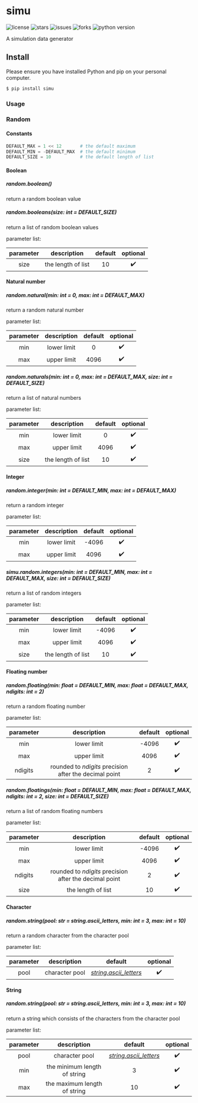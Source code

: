 # simu

![license](https://img.shields.io/github/license/uncle-lv/simu) ![stars](https://img.shields.io/github/stars/uncle-lv/simu) ![issues](https://img.shields.io/github/issues/uncle-lv/simu) ![forks](https://img.shields.io/github/forks/uncle-lv/simu) ![python version](https://img.shields.io/badge/python-3.7.0-blue)

A simulation data generator



## Install

Please ensure you have installed Python and pip on your personal computer.

```bash
$ pip install simu
```



### Usage

### Random

#### Constants

```python
DEFAULT_MAX = 1 << 12       # the default maximum
DEFAULT_MIN = -DEFAULT_MAX  # the default minimum
DEFAULT_SIZE = 10           # the default length of list
```



#### Boolean

##### random.*boolean()*

return a random boolean value



##### random.*booleans(size: int = DEFAULT_SIZE)*

return a list of random boolean values



parameter list:

| parameter |    description     | default |      optional      |
| :-------: | :----------------: | :-----: | :----------------: |
|   size    | the length of list |   10    | :heavy_check_mark: |



#### Natural number

##### random.*natural(min: int = 0, max: int = DEFAULT_MAX)*

return a random natural number



parameter list:

| parameter | description | default |      optional      |
| :-------: | :---------: | :-----: | :----------------: |
|    min    | lower limit |    0    | :heavy_check_mark: |
|    max    | upper limit |  4096   | :heavy_check_mark: |



##### random.*naturals(min: int = 0, max: int = DEFAULT_MAX, size: int = DEFAULT_SIZE)*

return a list of natural numbers



parameter list:

| parameter |    description     | default |      optional      |
| :-------: | :----------------: | :-----: | :----------------: |
|    min    |    lower limit     |    0    | :heavy_check_mark: |
|    max    |    upper limit     |  4096   | :heavy_check_mark: |
|   size    | the length of list |   10    | :heavy_check_mark: |



#### Integer

##### random.*integer(min: int = DEFAULT_MIN, max: int = DEFAULT_MAX)*

return a random integer



parameter list:

| parameter | description | default |      optional      |
| :-------: | :---------: | :-----: | :----------------: |
|    min    | lower limit |  -4096  | :heavy_check_mark: |
|    max    | upper limit |  4096   | :heavy_check_mark: |



##### simu.random.*integers(min: int = DEFAULT_MIN, max: int = DEFAULT_MAX, size: int = DEFAULT_SIZE)*

return a list of random integers



parameter list:

| parameter |    description     | default |      optional      |
| :-------: | :----------------: | :-----: | :----------------: |
|    min    |    lower limit     |  -4096  | :heavy_check_mark: |
|    max    |    upper limit     |  4096   | :heavy_check_mark: |
|   size    | the length of list |   10    | :heavy_check_mark: |



#### Floating number

##### random.*floating(min: float = DEFAULT_MIN, max: float = DEFAULT_MAX, ndigits: int = 2)*

return a random floating number



parameter list:

| parameter |                      description                       | default |      optional      |
| :-------: | :----------------------------------------------------: | :-----: | :----------------: |
|    min    |                      lower limit                       |  -4096  | :heavy_check_mark: |
|    max    |                      upper limit                       |  4096   | :heavy_check_mark: |
|  ndigits  | rounded to *ndigits* precision after the decimal point |    2    | :heavy_check_mark: |



##### random.*floatings(min: float = DEFAULT_MIN, max: float = DEFAULT_MAX, ndigits: int = 2, size: int = DEFAULT_SIZE)*

return a list of random floating numbers



parameter list:

| parameter |                      description                       | default |      optional      |
| :-------: | :----------------------------------------------------: | :-----: | :----------------: |
|    min    |                      lower limit                       |  -4096  | :heavy_check_mark: |
|    max    |                      upper limit                       |  4096   | :heavy_check_mark: |
|  ndigits  | rounded to *ndigits* precision after the decimal point |    2    | :heavy_check_mark: |
|   size    |                   the length of list                   |   10    | :heavy_check_mark: |



#### Character

##### random.*string(pool: str = string.ascii_letters, min: int = 3, max: int = 10)*

return a random character from the character pool



parameter list:

| parameter |  description   |                           default                            |      optional      |
| :-------: | :------------: | :----------------------------------------------------------: | :----------------: |
|   pool    | character pool | *[string.ascii_letters](https://docs.python.org/3/library/string.html?highlight=ascii_letter#string.ascii_letters)* | :heavy_check_mark: |



#### String

##### random.*string(pool: str = string.ascii_letters, min: int = 3, max: int = 10)*

return a string which consists of the characters from the character pool



parameter list:

| parameter |         description          |                           default                            |      optional      |
| :-------: | :--------------------------: | :----------------------------------------------------------: | :----------------: |
|   pool    |        character pool        | *[string.ascii_letters](https://docs.python.org/3/library/string.html?highlight=ascii_letter#string.ascii_letters)* | :heavy_check_mark: |
|    min    | the minimum length of string |                              3                               | :heavy_check_mark: |
|    max    | the maximum length of string |                              10                              | :heavy_check_mark: |

